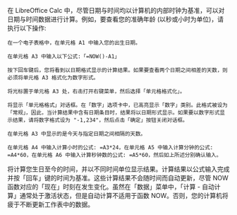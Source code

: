 在 LibreOffice Calc 中，尽管日期与时间均以计算机的内部时钟为基准，可以对日期与时间数据进行计算。例如，要查看您的准确年龄 (以秒或小时为单位)，请执行以下操作:

    在一个电子表格中，在单元格 A1 中输入您的出生日期。

    在单元格 A3 中输入以下公式:「=NOW()-A1」

    按下回车键后，您将看到以日期格式显示的计算结果。如果要查看两个日期之间相差的天数，则必须将单元格 A3 格式化为数字形式。

    将光标置于单元格 A3 处，右击打开右键菜单，然后选择「单元格格式化」。

    将显示「单元格格式」对话框。在「数字」选项卡中，已高亮显示「数字」类别。此格式被设为「常规」，因此，当计算结果中含有日期条目时，结果将以日期形式显示。如果要以数字形式显示结果，请将数字格式设为 "-1,234"，然后点击「确定」按钮关闭对话框。

    在单元格 A3 中显示的是今天与指定日期之间相隔的天数。

    在单元格 A4 中输入计算小时的公式: =A3*24，在单元格 A5 中输入计算分钟的公式: =A4*60，在单元格 A6 中输入计算秒钟数的公式: =A5*60，然后如上所述分别确认输入。

将计算您生日至今的时间，并以不同时间单位显示结果。计算结果以公式输入完成并按「回车」键的时间为基准。这些计算结果不会随时间而自动更新，尽管 NOW 函数对应的「现在」时刻在发生变化。虽然在「数据」菜单中，「计算 - 自动计算」通常处于激活状态，但是自动计算不适用于函数 NOW。否则，您的计算机将疲于不断更新工作表中的数据。
